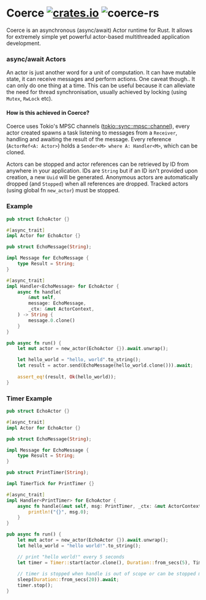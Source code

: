 # Coerce [![crates.io](http://meritbadge.herokuapp.com/coerce)](https://crates.io/crates/coerce) ![coerce-rs](https://action-badges.now.sh/leonhartley/coerce-rs)
Coerce is an asynchronous (async/await) Actor runtime for Rust. It allows for extremely simple yet powerful actor-based multithreaded application development.

### async/await Actors
An actor is just another word for a unit of computation. It can have mutable state, it can receive messages and perform actions.
One caveat though.. It can only do one thing at a time. This can be useful because it can alleviate the need for thread synchronisation,
usually achieved by locking (using `Mutex`, `RwLock` etc). 

#### How is this achieved in Coerce?
Coerce uses Tokio's MPSC channels ([tokio::sync::mpsc::channel][channel]), every actor created spawns a task listening to messages from a
`Receiver`, handling and awaiting the result of the message. Every reference (`ActorRef<A: Actor>`) holds a `Sender<M> where A: Handler<M>`, which can be cloned. 

Actors can be stopped and actor references can be retrieved by ID from anywhere in your application. IDs are `String` but if an ID isn't provided upon creation, a new `Uuid` will be generated. Anonymous actors are automatically dropped (and `Stopped`)
when all references are dropped. Tracked actors (using global fn `new_actor`) must be stopped.


### Example
```rust
pub struct EchoActor {}

#[async_trait]
impl Actor for EchoActor {}

pub struct EchoMessage(String);

impl Message for EchoMessage {
    type Result = String;
}

#[async_trait]
impl Handler<EchoMessage> for EchoActor {
    async fn handle(
        &mut self,
        message: EchoMessage,
        _ctx: &mut ActorContext,
    ) -> String {
        message.0.clone()
    }
}

pub async fn run() {
    let mut actor = new_actor(EchoActor {}).await.unwrap();

    let hello_world = "hello, world".to_string();
    let result = actor.send(EchoMessage(hello_world.clone())).await;
    
    assert_eq!(result, Ok(hello_world));
}
```

### Timer Example
```rust
pub struct EchoActor {}

#[async_trait]
impl Actor for EchoActor {}

pub struct EchoMessage(String);

impl Message for EchoMessage {
    type Result = String;
}

pub struct PrintTimer(String);

impl TimerTick for PrintTimer {}

#[async_trait]
impl Handler<PrintTimer> for EchoActor {
    async fn handle(&mut self, msg: PrintTimer, _ctx: &mut ActorContext) {
        println!("{}", msg.0);
    }
}

pub async fn run() {
    let mut actor = new_actor(EchoActor {}).await.unwrap();
    let hello_world = "hello world!".to_string();

    // print "hello world!" every 5 seconds
    let timer = Timer::start(actor.clone(), Duration::from_secs(5), TimerTick(hello_world));
    
    // timer is stopped when handle is out of scope or can be stopped manually by calling `.stop()`
    sleep(Duration::from_secs(20)).await;
    timer.stop();
}
```

[channel]: https://docs.rs/tokio/0.2.4/tokio/sync/mpsc/fn.channel.html

